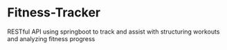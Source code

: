 # Fitness-Tracker
RESTful API using springboot to track and assist with structuring workouts and analyzing fitness progress
